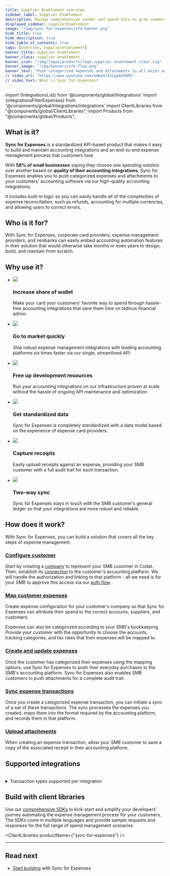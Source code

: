 ```yaml
---
title: Supplier Enablement overview
sidebar_label: Supplier Enablement
description: Manage comprehensive vendor and spend data to grow commercial card volume
displayed_sidebar: supplierEnablement
image: "/img/sync-for-expenses/sfe-banner.png"
hide_title: true
hide_description: true
hide_table_of_contents: true
tags: [overview, supplierenablement]
banner_title: Supplier Enablement
banner_class: supplier-enablement
banner_icon: "/img/logos/products/logo_supplier_enablement_clear.svg"
banner_image: "/img/banners/sfe-flow.png"
banner_text: "Push categorized expenses and attachments to all major accounting platforms, handling the complexities of expense reconciliation"
// video_url: "https://www.youtube.com/embed/4zLgo0iP6MI"
// video_text: What is Sync for Expenses?
---
```


import {IntegrationsList} from '@components/global/Integrations'
import {integrationsFilterExpenses} from '@components/global/Integrations/integrations'
import ClientLibraries from "@components/global/ClientLibraries";
import Products from "@components/global/Products";

## What is it?

**Sync for Expenses** is a standardized API-based product that makes it easy to build and maintain accounting integrations and an end-to-end expense management process that customers love. 

With **58% of small businesses** saying they choose one spending solution over another based on **quality of their accounting integrations**, Sync for Expenses enables you to push categorized expenses and attachments to your customers' accounting software via our high-quality accounting integrations. 

It includes built-in logic so you can easily handle all of the complexities of expense reconciliation, such as refunds, accounting for multiple currencies, and allowing users to correct errors.

## Who is it for?

With Sync for Expenses, corporate card providers, expense management providers, and neobanks can easily embed accounting automation features in their solution that would otherwise take months or even years to design, build, and maintain from scratch. 

## Why use it?

<ul className="card-container col-2">
  <li className="card">
    <div class="header">
      <img
        src="/img/wp-icons/copy-feature-bullet.svg"
        class="mini-icon"
      />
      <h3>Increase share of wallet</h3>
    </div>
    <p>
      Make your card your customers' favorite way to spend through hassle-free accounting integrations that save them time on tedious financial admin.
    </p>
  </li>

  <li className="card">
    <div class="header">
      <img
        src="/img/wp-icons/copy-feature-bullet.svg"
        class="mini-icon"
      />
      <h3>Go to market quickly</h3>
    </div>
    <p>
      Ship robust expense management integrations with leading accounting platforms six times faster via our single, streamlined API.
    </p>
  </li>

  <li className="card">
    <div class="header">
      <img
        src="/img/wp-icons/copy-feature-bullet.svg"
        class="mini-icon"
      />
      <h3>Free up development resources</h3>
    </div>
    <p>
      Run your accounting integrations on our infrastructure proven at scale without the hassle of ongoing API maintenance and optimization.
    </p>
  </li>

  <li className="card">
    <div class="header">
      <img
        src="/img/wp-icons/copy-feature-bullet.svg"
        class="mini-icon"
      />
      <h3>Get standardized data</h3>
    </div>
    <p>
      Sync for Expenses is completely standardized with a data model based on the experience of expense card providers. 
    </p>
  </li>

  <li className="card">
    <div class="header">
      <img
        src="/img/wp-icons/copy-feature-bullet.svg"
        class="mini-icon"
      />
      <h3>Capture receipts</h3>
    </div>
    <p>
      Easily upload receipts against an expense, providing your SMB customer with a full audit trail for each transaction.
    </p>
  </li>

  <li className="card">
    <div class="header">
      <img
        src="/img/wp-icons/copy-feature-bullet.svg"
        class="mini-icon"
      />
      <h3>Two-way sync</h3>
    </div>
    <p>
      Sync for Expenses stays in touch with the SMB customer’s general ledger so that your integrations are more robust and reliable.
    </p>
  </li>

</ul>

## How does it work?

With Sync for Expenses, you can build a solution that covers all the key steps of expense management.

### [Configure customer](/expenses/configure-customer)

Start by creating a [company](../terms/company) to represent your SMB customer in Codat. Then, establish its [connection](/core-concepts/connections) to the customer's accounting platform. We will handle the authorization and linking to that platform - all we need is for your SMB to approve this access via our [auth flow](/auth-flow/overview).

### [Map customer expenses](/expenses/config-and-categorize)

Create expense configuration for your customer's company so that Sync for Expenses can attribute their spend to the correct accounts, suppliers, and customers. 

Expenses can also be categorized according to your SMB's bookkeeping. Provide your customer with the opportunity to choose the accounts, tracking categories, and tax rates that their expenses will be mapped to. 

### [Create and update expenses](/expenses/sync-process/expense-transactions)

Once the customer has categorized their expenses using the mapping options, use Sync for Expenses to push their everyday purchases to the SMB's accounting platform. Sync for Expenses also enables SMB customers to push attachments for a complete audit trail.

### [Sync expense transactions](/expenses/sync-process/syncing-expenses)

Once you create a categorized expense transaction, you can initiate a sync of a set of these transactions. The sync processes the expenses you created, maps them into the format required by the accounting platform, and records them in that platform. 

### [Upload attachments](/expenses/sync-process/uploading-receipts)

When creating an expense transaction, allow your SMB customer to save a copy of the associated receipt in their accounting platform. 

## Supported integrations

<IntegrationsList filter={integrationsFilterExpenses}/>
<br/>
<details>
<summary>Transaction types supported per integration</summary>

| Transaction type                    | Payment | Refund | Reward | Chargeback | Transfer in | Transfer out | Adjustment in | Adjustment out |
|---------------------|---------|--------|--------|------------|-------------|--------------|---------------|----------------|
| Xero                | ✔️       | ✔️      | ✔️      | ✔️          | ✔️           | ✔️            | ✔️             | ✔️              |
| QuickBooks   Online | ✔️       | ✔️      | ✔️      | ✔️          | ✔️           | ✔️            | ✔️             | ✔️              |
| Dynamics   365      | ✔️       | ✔️      | ✔️      | ✔️          |             |              |               |                |
| Oracle   NetSuite   | ✔️       | ✔️      |        |            |             |              |               |                |
| QuickBooks Desktop (credit card) | ✔️       | ✔️      |        |            |             |              |               |                |
</details>

## Build with client libraries

Use our [comprehensive SDKs](/get-started/libraries) to kick-start and simplify your developers' journey automating the expense management process for your customers. The SDKs come in multiple languages and provide sample requests and responses for the full range of spend management scenarios.

<ClientLibraries productName={"sync-for-expenses"} />

---

## Read next

* [Start building](/expenses/getting-started) with Sync for Expenses

